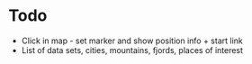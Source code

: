 # Todo

* Click in map - set marker and show position info + start link
* List of data sets, cities, mountains, fjords, places of interest